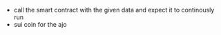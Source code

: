 - call the smart contract with the given data and expect it to continously run
- sui coin for the ajo